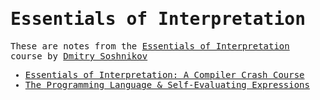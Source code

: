 <samp>

# Essentials of Interpretation

These are notes from the [Essentials of Interpretation](https://dmitrysoshnikov.teachable.com/p/essentials-of-interpretation) course by [Dmitry Soshnikov](https://dmitrysoshnikov.teachable.com)

- [Essentials of Interpretation: A Compiler Crash Course](https://www.iamtk.co/series/essentials-of-interpretation/a-compiler-crash-course)
- [The Programming Language & Self-Evaluating Expressions](https://www.iamtk.co/series/essentials-of-interpretation/the-programming-language-and-self-evaluating-expressions)

</samp>
